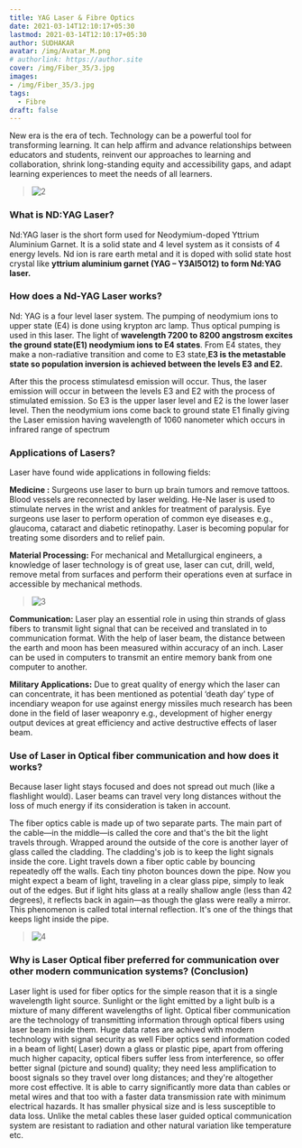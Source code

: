 ```yaml
---
title: YAG Laser & Fibre Optics
date: 2021-03-14T12:10:17+05:30
lastmod: 2021-03-14T12:10:17+05:30
author: SUDHAKAR
avatar: /img/Avatar_M.png
# authorlink: https://author.site
cover: /img/Fiber_35/3.jpg
images: 
- /img/Fiber_35/3.jpg
tags:
  - Fibre
draft: false
---
```


New era is the era of tech. Technology can be a powerful tool for transforming learning.
 It can help affirm and advance relationships between educators and students, reinvent our approaches to learning and collaboration, shrink long-standing equity and accessibility gaps, and adapt learning experiences to meet the needs of all learners.

<!--more-->

> ![2](/img/Fiber_35/1.jpg)

### **What is ND:YAG Laser?**
Nd:YAG laser is the short form used for Neodymium-doped Yttrium Aluminium Garnet. It is a solid state and 4 level system as it consists of 4 energy levels. Nd ion is rare earth metal and it is doped with solid state host crystal like **yttrium aluminium garnet (YAG – Y3Al5O12) to form Nd:YAG laser.** 

### **How does a Nd-YAG Laser works?**

Nd: YAG is a four level laser system. The pumping of neodymium ions to upper state (E4) is done using krypton arc lamp. Thus optical pumping is used in this laser. The light of **wavelength 7200 to 8200 angstrosm excites the ground state(E1)  neodymium ions to E4 states**. From E4 states, they make a non-radiative transition and come to E3 state,**E3 is the metastable state so population inversion is achieved between the levels E3 and E2.**

After this the process stimulatesd emission will occur. Thus, the laser emission will occur in between the levels E3 and E2 with the process of stimulated emission. So E3 is the upper laser level and E2 is the lower laser level. Then the neodymium ions come back to ground state E1 finally giving the Laser emission having wavelength of 1060 nanometer  which occurs in infrared range of spectrum


### **Applications of Lasers?**

Laser have found wide applications in following fields:

**Medicine :** Surgeons use laser to burn up brain tumors and remove tattoos. Blood vessels are reconnected by laser welding. He-Ne laser is used to stimulate nerves in the wrist and ankles for treatment of paralysis. Eye surgeons use laser to perform operation of common eye diseases e.g., glaucoma, cataract and diabetic retinopathy. Laser is becoming popular for treating some disorders and to relief pain.

**Material Processing:** For mechanical and Metallurgical engineers, a knowledge of laser technology is of great use, laser can cut, drill, weld, remove metal from surfaces and perform their operations even at surface in accessible by mechanical methods.

> ![3](/img/Fiber_35/3.jpg)


**Communication:** Laser play an essential role in using thin strands of glass fibers to transmit light signal that can be received and translated in to communication format. With the help of laser beam, the distance between the earth and moon has been measured within accuracy of an inch. Laser can be used in computers to transmit an entire memory bank from one computer to another.

 **Military Applications:** Due to great quality of energy which the laser can can concentrate, it has been mentioned as potential ‘death day’ type of incendiary weapon for use against energy missiles much research has been done in the field of laser weaponry e.g., development of higher energy output devices at great efficiency and active destructive effects of laser beam.

### **Use of Laser in Optical fiber communication and how does it works?**

Because laser light stays focused and does not spread out much (like a flashlight would). Laser beams can travel very long distances without the loss of much energy if its consideration is taken in account.


The fiber optics cable is made up of two separate parts. The main part of the cable—in the middle—is called the core and that's the bit the light travels through. Wrapped around the outside of the core is another layer of glass called the cladding. The cladding's job is to keep the light signals inside the core.
Light travels down a fiber optic cable by bouncing repeatedly off the walls. Each tiny photon bounces down the pipe. Now you might expect a beam of light, traveling in a clear glass pipe, simply to leak out of the edges. But if light hits glass at a really shallow angle (less than 42 degrees), it reflects back in again—as though the glass were really a mirror. This phenomenon is called total internal reflection. It's one of the things that keeps light inside the pipe.


> ![4](/img/Fiber_35/4.jpg)

### **Why is Laser Optical fiber preferred for communication over other modern communication systems?  (Conclusion)**                                                                            
Laser light is used for fiber optics for the simple reason that it is a single wavelength light source. Sunlight or the light emitted by a light bulb is a mixture of many different wavelengths of light.
Optical fiber communication are the technology of transmitting information through optical fibers using laser beam inside them. Huge data rates are achived with modern technology with signal security as well
Fiber optics send information coded in a beam of light( Laser) down a glass or plastic pipe, apart from offering much higher capacity, optical fibers suffer less from interference, so offer better signal (picture and sound) quality; they need less amplification to boost signals so they travel over long distances; and they're altogether more cost effective. 
It is able to carry significantly more data than cables or metal wires and that too with a faster data transmission rate with minimum electrical hazards. It has smaller physical size and is less susceptible to data loss.  Unlike the metal cables these laser guided optical communication system are resistant to radiation and other natural variation like temperature etc.
